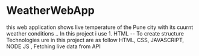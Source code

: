 # WeatherWebApp

this web application shows live temperature of the Pune city with its cuurnt weather conditions ..  In this project i use 1. HTML -- To create structure
Technologies ure in this project are as follow
HTML, CSS, JAVASCRIPT, NODE JS ,
Fetching live data from API
